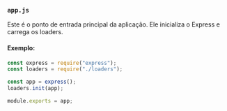 ### `app.js`
Este é o ponto de entrada principal da aplicação. Ele inicializa o Express e carrega os loaders.

#### Exemplo:
```javascript
const express = require("express");
const loaders = require("./loaders");

const app = express();
loaders.init(app);

module.exports = app;
```